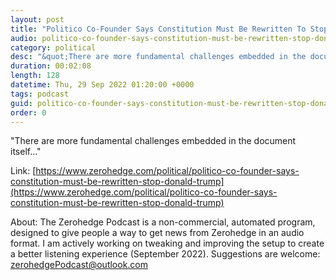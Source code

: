 ```yaml
---
layout: post
title: "Politico Co-Founder Says Constitution Must Be Rewritten To Stop Donald Trump"
audio: politico-co-founder-says-constitution-must-be-rewritten-stop-donald-trump-0
category: political
desc: "&quot;There are more fundamental challenges embedded in the document itself...&quot;"
duration: 00:02:08
length: 128
datetime: Thu, 29 Sep 2022 01:20:00 +0000
tags: podcast
guid: politico-co-founder-says-constitution-must-be-rewritten-stop-donald-trump-0
order: 0
---
```

&quot;There are more fundamental challenges embedded in the document itself...&quot;

Link: [https://www.zerohedge.com/political/politico-co-founder-says-constitution-must-be-rewritten-stop-donald-trump](https://www.zerohedge.com/political/politico-co-founder-says-constitution-must-be-rewritten-stop-donald-trump)

About: The Zerohedge Podcast is a non-commercial, automated program, designed to give people a way to get news from Zerohedge in an audio format.  I am actively working on tweaking and improving the setup to create a better listening experience (September 2022).  Suggestions are welcome: [zerohedgePodcast@outlook.com](mailto:zerohedgePodcast@outlook.com)